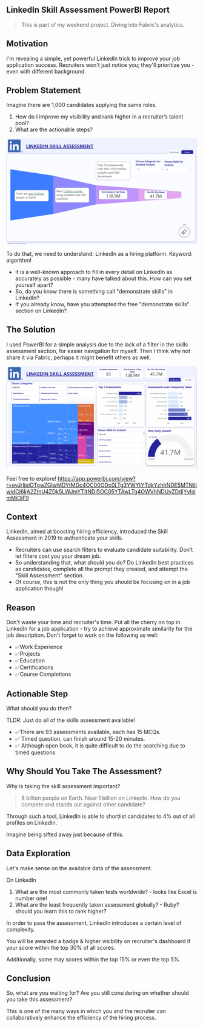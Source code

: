 ## LinkedIn Skill Assessment PowerBI Report

> This is part of my weekend project. Diving into Fabric's analytics.

## Motivation

I'm revealing a simple, yet powerful LinkedIn trick to improve your job application success. Recruiters won't just notice you; they'll prioritize you - even with different background.

## Problem Statement 

Imagine there are 1,000 candidates applying the same roles. 

1. How do I improve my visibility and rank higher in a recruiter’s talent pool?
2. What are the actionable steps?

![Alt text](PowerBI_funnel.PNG) 

To do that, we need to understand:
LinkedIn as a hiring platform. Keyword: algorithm!
-  It is a well-known approach to fill in every detail on LinkedIn as accurately as possible - many have talked about this. How can you set yourself apart? 
- So, do you know there is something call "demonstrate skills" in LinkedIn?
- If you already know, have you attempted the free "demonstrate skills" section on LinkedIn?

## The Solution 
I used PowerBI for a simple analysis due to the lack of a filter in the skills assessment section, for easier navigation for myself. Then I think why not share it via Fabric, perhaps it might benefit others as well.

![Alt text](PowerBI_report.PNG)

Feel free to explore!
https://app.powerbi.com/view?r=eyJrIjoiOTgwZGIwMDYtMDc4OC00ODc0LTg3YWYtYTdkYzhhNDE5MTNiIiwidCI6IjA2ZmU4ZDk5LWJmYTItNDI5OC05YTAwLTg4OWVhNDUyZDdjYyIsImMiOjF9


## Context 
LinkedIn, aimed at boosting hiring efficiency, introduced the Skill Assessment in 2019 to authenticate your skills. 

- Recruiters can use search filters to evaluate candidate suitability. Don’t let filters cost you your dream job.
- So understanding that, what should you do? Do LinkedIn best practices as candidates, complete all the prompt they created, and attempt the "Skill Assessment" section. 
- Of course, this is not the only thing you should be focusing on in a job application though!

## Reason
Don't waste your time and recruiter's time. Put all the cherry on top in LinkedIn for a job application - try to achieve approximate similarity for the job description. Don't forget to work on the following as well:

* ✅Work Experience
* ✅Projects
* ✅Education
* ✅Certifications
* ✅Course Completions

## Actionable Step
What should you do then?

TLDR: Just do all of the skills assessment available!

* ✅There are 93 assessments available, each has 15 MCQs. 
* ✅ Timed question, can finish around 15-20 minutes. 
* ✅ Although open book, it is quite difficult to do the searching due to timed questions

## Why Should You Take The Assessment?
Why is taking the skill assessment important?

> 8 billion people on Earth. Near 1 billion on LinkedIn. How do you compete and stands out against other candidate?

Through such a tool, LinkedIn is able to shortlist candidates to 4% out of all profiles on LinkedIn. 

Imagine being sifted away just because of this.

## Data Exploration

Let's make sense on the available  data of the assessment.

On LinkedIn
1. What are the most commonly taken tests worldwide? - looks like Excel is number one! 
2. What are the least frequently taken assessment globally? - Ruby? should you learn this to rank higher?

In order to pass the assessment, LinkedIn introduces a certain level of complexity. 

You will be awarded a badge & higher visibility on recruiter's dashboard if your score within the top 30% of all scores. 

Additionally, some may scores within the top 15% or even the top 5%.

## Conclusion
So, what are you waiting for? Are you still considering on whether should you take this assessment? 

This is one of the many ways in which you and the recruiter can collaboratively enhance the efficiency of the hiring process. 
